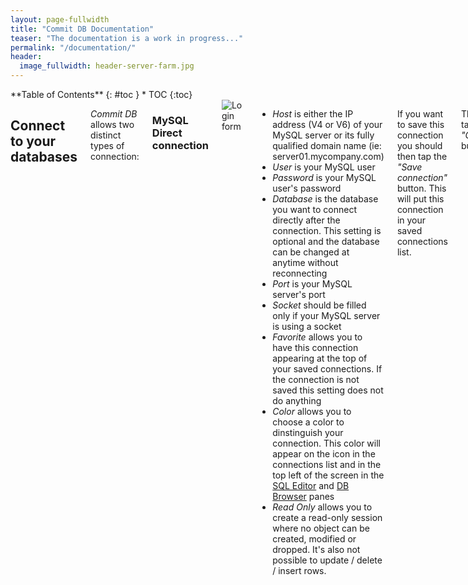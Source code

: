 ```yaml
---
layout: page-fullwidth
title: "Commit DB Documentation"
teaser: "The documentation is a work in progress..."
permalink: "/documentation/"
header:
  image_fullwidth: header-server-farm.jpg
---
```

<div class="row">
<div class="medium-4 medium-push-8 columns" markdown="1">
<div class="panel radius" markdown="1">
**Table of Contents**
{: #toc }
*  TOC
{:toc}
</div>
</div><!-- /.medium-4.columns -->



<div class="medium-8 medium-pull-4 columns" markdown="1">
<!-- {% include _improve_content.html %} -->

## Connect to your databases 

*Commit DB* allows two distinct types of connection:

### MySQL Direct connection
<!-- The [page/post format]({{ site.url }}/design/page/) has no sidebar by default, its content is centered and beneath the content the visitor gets some metadata like categories, tags, date and author if provided via data in front matter of the post.

use in front matter via: `layout: page`
 -->

<img class="t20" src="{{ site.urlimg }}docs/login-form-simple.png" alt="Login form">

- *Host* is either the IP address (V4 or V6) of your MySQL server or its fully qualified domain name (ie: server01.mycompany.com)
- *User* is your MySQL user
- *Password* is your MySQL user's password
- *Database* is the database you want to connect directly after the connection. This setting is optional and the database can be changed at anytime without reconnecting
- *Port* is your MySQL server's port
- *Socket* should be filled only if your MySQL server is using a socket
- *Favorite* allows you to have this connection appearing at the top of your saved connections. If the connection is not saved this setting does not do anything
- *Color* allows you to choose a color to dinstinguish your connection. This color will appear on the icon in the connections list and in the top left of the screen in the [SQL Editor](#sql-editor) and [DB Browser](#db-browser-tab) panes
- *Read Only* allows you to create a read-only session where no object can be created, modified or dropped. It's also not possible to update / delete / insert rows.

If you want to save this connection you should then tap the *"Save connection"* button. This will put this connection in your saved connections list.

Then just tap the *"Connect"* button.


### MySQL Connection through a SSH tunnel

- *Host* should be 127.0.0.1
- *Ssh Host* is the IP address or FQDN of the SSH server you're trying to connect through
- *Ssh User* is the username of the SSH server you're trying to connect through
- *Ssh Password* is the password of the SSH user
- *Ssh Key* is the RSA private key used to authenticate the SSH user. Please note that the password and the key fields must not be used at the same time. It's either one or the other.
- *Ssh Port* is the port of the SSH server

The SSH keys can be imported by tapping the key icon <img src="{{ site.urlimg }}docs/keyset-manager.png" alt="SSH Keys manager">. The procedure is the same as the one described for SSL certificates.

<img class="t10 b20" src="{{ site.urlimg }}docs/new_ssh_key.png" alt="New SSH key">

All other settings and interactions are the same as in a direct connection scenario.


### Securing connection with SSL

- Flip the *Use SSL* switch to ask Commit to secure your connection with SSL

If you need to provide keys and certificates for your server, tap the lockpad icon <img src="{{ site.urlimg }}docs/lockpad-button.png" alt="KeySets manager"> in the top left corner to invoke the KeySets manager.

<img class="t10 b20" src="{{ site.urlimg }}docs/keysets-manager-main.png" alt="KeySets manager UI">

Tap the "+" icon to create a new KeySet or swipe to the left an existing one to delete it.

If you're logged into iCloud, the KeySets created will be synced between all your connected devices.

<img class="t10 b20" src="{{ site.urlimg }}docs/create-new-keyset.png" alt="Create new KeySet">

- Enter a unique name for your new KeySet in the *Key Set Name* field
- *Client key* : if needed for your configuration, pick a client key PEM file with the iOS document picker by tapping the *Client key* line
- *Client CERT* : if needed for your configuration, pick a client certificate PEM file with the iOS document picker by tapping the *Client CERT* line
- *CA CERT* : if needed for your configuration, pick a CA certificate PEM file with the iOS document picker by tapping the *CA CERT* line

<img class="t10 b20" src="{{ site.urlimg }}docs/ssl-keyset-field.png" alt="Using a KeySet">

You then just have to select your KeySet in the *SSL Key Set* field of the connection form.


### Saved connections

Typing connection information on a handled device is tiresome. To ensure that you do it the least possible amount of time, we included a *Saved Connections* feature.

#### Creating a new saved connection

Each time you tap the *"Save Connection"* button the currently defined connection is saved in the list with a label in the form of:

    mysql_user@mysql_host/mysql_database

If your connection uses a SSH tunnel, its description will be prepended by "(SSH) ":

    (SSH) mysql_user@mysql_host/mysql_database

The list of saved connections is accessible from the *"Servers"* button at the top left of the screen (or by putting your device in landscape)

<img class="t10 b20" src="{{ site.urlimg }}docs/saved-connections.png" alt="Saved connections dialog">

#### Deleting an existing saved connection

To delete an existing saved connection, just swipe right on it in the list and confirm by tapping the *"Delete"* button.

<img class="t10 b20" src="{{ site.urlimg }}docs/delete-connection.png" alt="Deleting saved connection">

#### Clearing the connection form

To clear the connection form of all its current values, tap the *"Quick Connect"* entry in the *"Saved Connections"* list.

### Disconnect your current session

When you have an active connection, this connection will be materialized by a green line in the connections list. You can disconnect the connection by tapping it in the list.

You can also disconnect your current connection by tapping the current connection button and then selecting the *"Disconnect current connection"*.

<img class="t10 b20" src="{{ site.urlimg }}docs/current-connection-dialog.png" alt="Current connection dialog">

## Settings

### Security settings

#### Use "Touch ID"

This setting will allow you to protect the access of the app with a touch ID prompt. Of course, this feature will only works if Touch ID is already activated and configured on your device.

<img class="t10 b15" src="{{ site.urlimg }}docs/touch-id-prompt.png" alt="Touch ID prompt">

If the authentification fail, you will have to either wait for the app to become inactive or to kill it with the task manager to try again.

### Performance settings

#### Retrieve full dataset

If this setting is turned to "ON" the app will fetch all the rows of any query it executes. The default behaviour is to only fetch the number of rows specified in the *"Rows in Dataset"* setting.

{% include alert warning='Turning this setting on may severely affect performances' %} 

#### Rows in Dataset
It's the number of rows that are retrieved by the app by default. No effect if the *"Retreive full dataset"* setting is set to "ON".

#### Include All Rows In Exports ####

When you're exporting a dataset to another app, should all the rows be exported or only the ones currently visible in the app ?

### Other settings

#### Allow screen to go off

If this setting is turned to *"OFF"* your device screen will never dim and turn off while you're using the app. This will allow you to perform more easilly long running queries.


## SQL Editor


### Database selector

The database selector let's you choose the database you're working on. Just roll your finger on the list to change the current database.

<img class="t10 b15" src="{{ site.urlimg }}docs/db-selector.png" alt="Database selector">


<a name="db-object-browser-1"></a>

### Db objects browser


The *"Db objects browser"* let you view the names of the following objects present in your database:
- Tables
- Views
- Fields
- Indexes
- Constraints

<img class="t10 b15" src="{{ site.urlimg }}docs/db-objects-browser.png" alt="DB objects browser">

You can filter the objects presented by searching their name with the help of the *"search"* field at the top.

Tapping on an object of the list will insert its name in the code editor at the current insertion point. This is intended to speed up the typing of your queries in the editor.


### Code editor

The *"Code Editor"* let's you type and execute your queries. To start typing, just tap the "Tap to enter query" message. 

You can have as many queries as you like in the editor at the same time. You don't need to end them by a semi-column (";") to separate your different queries. You only need to have at least one blank line between them.

Once your query has been executed, your results will be displayed in a table view just beneath the code editor. You can swipe up/down and left/right on the table view to scroll the results.

If you have not modified the *"Retrieve full dataset"* setting you may have only a subset of the full resultset in the table view. If you want to see the full resultset you have to use the *"Show all results"* button.

You can sort the resulset by tapping the column name. On first tap, the dataset is sorted in an ascending order. On the second tap, the dataset is sorted in a descending order.


### Actions

#### Start transaction

<img class="t10 b15" src="{{ site.urlimg }}docs/start-transaction.png" alt="Start transaction">

By tapping the *"Start transaction"* button &nbsp;&nbsp;<img src="{{ site.urlimg }}docs/start-transaction-button.png" alt="Start transaction button">&nbsp;&nbsp;  you will be offered the choice of the type of transaction you wish to start. Once you have selected a type of transaction, the *"Start transaction"* button will be replaced by a *"Commit"* &nbsp;&nbsp;<img src="{{ site.urlimg }}docs/commit-button.png" alt="Start transaction button">&nbsp;&nbsp; and a *"Rollback"* &nbsp;&nbsp;<img src="{{ site.urlimg }}docs/rollback-button.png" alt="Start transaction button">&nbsp;&nbsp; buttons.

#### Import code

The *"Import code"* button &nbsp;&nbsp;<img src="{{ site.urlimg }}docs/import-code-button.png" alt="Import code button">&nbsp;&nbsp; will let you import a text file from any storage provider app installed on your device (iCloud, Dropbox, OneDrive, Google Drive ... etc.). 

#### Export file

The *"Export file"* button &nbsp;&nbsp;<img src="{{ site.urlimg }}docs/export-file-button.png" alt="Export file button">&nbsp;&nbsp; will let you choose between three different actions:

<img src="{{ site.urlimg }}docs/export-dialog.png" alt="Export file dialog">

- *"Dataset"* : to export a CSV or JSON file of the current resultset present in the table view
- *"Export SQL script"* : to export the queries present in the code editor to any storage provider (iCloud, Dropbox, OneDrive, Google Drive ... etc.) present on your device
- *"Share SQL script"* : to open the iOS standard share sheet to share the queries present in the code editor

#### Clear code editor

The *"Clear editor"* button &nbsp;&nbsp;<img src="{{ site.urlimg }}docs/clear-editor-button.png" alt="Clear editor button">&nbsp;&nbsp; will remove all the queries currently in the code editor.

#### Hide / show DB objects

The *"Hide DB objects"* button &nbsp;&nbsp;<img src="{{ site.urlimg }}docs/hide-db-objects-button.png" alt="Hide DB objects button">&nbsp;&nbsp; will hide the DB objects browser from view. The *"Show DB objects"* button &nbsp;&nbsp;<img src="{{ site.urlimg }}docs/show-db-objects-button.png" alt="Show DB objects button">&nbsp;&nbsp; will restore it into view. 


#### Hide results

The *"Hide results"* button &nbsp;&nbsp;<img src="{{ site.urlimg }}docs/hide-results-button.png" alt="Hide results button">&nbsp;&nbsp; will hide the current resultset to leave a maximum of screen space to the code editor.


#### Show all results

The *"Show all results"* button &nbsp;&nbsp;<img src="{{ site.urlimg }}docs/show-all-results-button.png" alt="Show all results button">&nbsp;&nbsp; will transition you to a paginated view of all the rows in your current resultset.

#### Run query

The *"Run query"* button &nbsp;&nbsp;<img src="{{ site.urlimg }}docs/run-query-button.png" alt="Run query button">&nbsp;&nbsp; will execute the currently selected query.

### Keyboard shortcuts

- ⌘ + R : run the current query
- ⌘ + N : clear the code editor
- ⌘ + G : show full resultset
- ⇧ + ⌘ + N : start a new transaction

## DB Browser tab

The *"DB Browser"* let you see and inspect all the objects in your database.


### DB Objects browser ###


<img src="{{ site.urlimg }}docs/db-objects-browser-2.png" alt="DB Objects browser">

The *"DB Objects browser"* works mostly like the [SQL editor](#db-object-browser-1) one's. But you can here choose the typez of objects you're interrested in inspecting:

- *"Ta"* : Tables
- *"V"* : Views
- *"R"* : Routines (functions and stored procedures)
- *"Tr"* : Triggers
- *"I"* : Indexes and constraints

Selecting one of the item in the list will load its information in the data grid.


### Data Grid

<img src="{{ site.urlimg }}docs/data-grid.png" alt="Data grid">

The data grid has the following subtabs :

- *"Columns"* : let you see the columns of a table / view, the parameters of a routine, the event on which occurs a trigger or the columns of an index / constraint
- *"Indexes"* : list the indexes of a table
- *"Constraints"* : list the constraints of a table
- *"Triggers"* : list the triggers of a table
- *"Data"* : show the data of a table / view, just as a *"select * from table_name"* would
- *"Grants"* : show the grants of a table
- *"Stats"* : show the stats of a table
- *"Script"* : show thez creation script of any object

### Edit Mode

Turning the *"Edit Mode"* ON will allow you to drop objects, add new lines in tables or to modify data from tables.

#### Drop object

To drop a linked object, you just have to tap its line in the data view. A dialog will ask you confirmation before proceding.

#### Insert new line in table

Select the name of the table in which you want to insert a new row and select the *Data* tab. The *"+"* will then activate. Tap it to insert a new row.

<img src="{{ site.urlimg }}docs/insert-new-row.png" alt="Insert new row">

Enter the value you want for each field and then tap "Save" to save the row or "< Back" to come back to the previous screen without saving.

The primary key fields, if any, will appear in red.

#### Edit row data

To enter the edit mode, tap the line number of the row you want to edit. The app will ask you if you want to edit or delete the row. Select *"EDIT"* to proceed to the edit screen.

<img src="{{ site.urlimg }}docs/edit-row.png" alt="Edit row">

You can then modify the fields you want to change and either *"Save"* or *"< Back"*. Please note that the constraints existing on your table are not checked at input time but only when you will try to save the row. If the constraints are violated an error message will appear and no change will have been written to the database.


#### Delete a row from a table

To delete a line of data, you have to tap the line number on the left of the to get the confirmation dialog. If you tap a data cell, you will be taken to a detail view of the cell where you can change its value (only if *"Edit Mode"* is ON).

### Actions

#### Refresh data

Tapping the *"Refresh"* button &nbsp;&nbsp;<img src="{{ site.urlimg }}docs/refresh-button.png" alt="Run query button">&nbsp;&nbsp; will refresh the current pane of the data view.

#### Export data

The *"Export"* button &nbsp;&nbsp;<img src="{{ site.urlimg }}docs/export-file-button.png" alt="Export button">&nbsp;&nbsp; will let you export a CSV or JSON file of the current pane of the data view.

#### Hide / show DB objects

The *"Hide DB objects"* button &nbsp;&nbsp;<img src="{{ site.urlimg }}docs/hide-db-objects-button.png" alt="Hide DB objects button">&nbsp;&nbsp; will hide the DB objects browser from view. The *"Show DB objects"* button &nbsp;&nbsp;<img src="{{ site.urlimg }}docs/show-db-objects-button.png" alt="Show DB objects button">&nbsp;&nbsp; will restore it into view. 


## Data row details

You can get a detailed view of all the fields in a data row by tapping it's line number while you're in *read-only* mode.

You will then see a scrollable page with one field per line.

<img class="t10 b15" src="{{ site.urlimg }}docs/data-row-details.png" alt="Data row details">




<!-- {% include _improve_content.html %} -->

</div><!-- /.medium-8.columns -->
</div><!-- /.row -->


